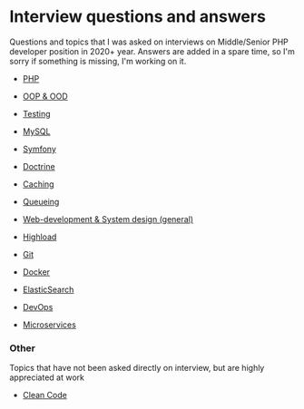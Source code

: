 # Interview questions and answers

Questions and topics that I was asked on interviews on Middle/Senior PHP developer position in 2020+ year.
Answers are added in a spare time, so I'm sorry if something is missing, I'm working on it.

* [PHP](https://github.com/glaphire/interview_questions_and_answers/tree/main/src/php/list.md)

* [OOP & OOD](https://github.com/glaphire/interview_questions_and_answers/tree/main/src/oop/list.md)

* [Testing](https://github.com/glaphire/interview_questions_and_answers/tree/main/src/testing/list.md)

* [MySQL](https://github.com/glaphire/interview_questions_and_answers/tree/main/src/mysql/list.md)

* [Symfony](https://github.com/glaphire/interview_questions_and_answers/tree/main/src/symfony/list.md)

* [Doctrine](https://github.com/glaphire/interview_questions_and_answers/tree/main/src/doctrine/list.md)

* [Caching](https://github.com/glaphire/interview_questions_and_answers/tree/main/src/caching/list.md)

* [Queueing](https://github.com/glaphire/interview_questions_and_answers/tree/main/src/queueing/list.md)

* [Web-development & System design (general)](https://github.com/glaphire/interview_questions_and_answers/tree/main/src/general_questions/list.md)

* [Highload](https://github.com/glaphire/interview_questions_and_answers/tree/main/src/highload/list.md)

* [Git](https://github.com/glaphire/interview_questions_and_answers/tree/main/src/git/list.md)

* [Docker](https://github.com/glaphire/interview_questions_and_answers/tree/main/src/docker/list.md)

* [ElasticSearch](https://github.com/glaphire/interview_questions_and_answers/tree/main/src/elasticsearch/list.md)

* [DevOps](https://github.com/glaphire/interview_questions_and_answers/blob/main/src/devops/list.md)

* [Microservices](https://github.com/glaphire/interview_questions_and_answers/blob/main/src/microservices/list.md)


### Other
Topics that have not been asked directly on interview, but are highly appreciated at work

* [Clean Code](src/other/clean-code/list.md)